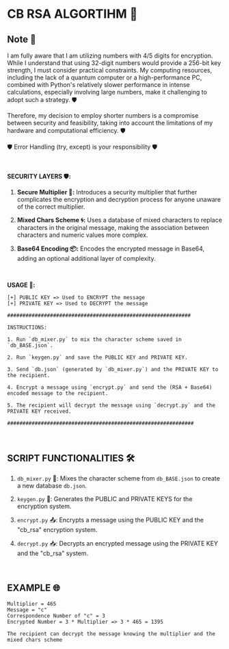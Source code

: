 # CB RSA ALGORTIHM 🔐

## Note 📌

I am fully aware that I am utilizing numbers with 4/5 digits for encryption. While I understand that using 32-digit numbers would provide a 256-bit key strength, I must consider practical constraints. My computing resources, including the lack of a quantum computer or a high-performance PC, combined with Python's relatively slower performance in intense calculations, especially involving large numbers, make it challenging to adopt such a strategy. 🛡️

Therefore, my decision to employ shorter numbers is a compromise between security and feasibility, taking into account the limitations of my hardware and computational efficiency. 🛡️

🛡️ Error Handling (try, except) is your responsibility 🛡️

<br/>

**SECURITY LAYERS 🛡️:**
1. **Secure Multiplier 🌟:** Introduces a security multiplier that further complicates the encryption and decryption process for anyone unaware of the correct multiplier.
   
2. **Mixed Chars Scheme 🌀:** Uses a database of mixed characters to replace characters in the original message, making the association between characters and numeric values more complex.
   
3. **Base64 Encoding 📦:** Encodes the encrypted message in Base64, adding an optional additional layer of complexity.

<br/>

**USAGE 📜:**
```plaintext
[+] PUBLIC KEY => Used to ENCRYPT the message
[+] PRIVATE KEY => Used to DECRYPT the message

############################################################

INSTRUCTIONS:

1. Run `db_mixer.py` to mix the character scheme saved in `db_BASE.json`.

2. Run `keygen.py` and save the PUBLIC KEY and PRIVATE KEY.

3. Send `db.json` (generated by `db_mixer.py`) and the PRIVATE KEY to the recipient.

4. Encrypt a message using `encrypt.py` and send the (RSA + Base64) encoded message to the recipient.

5. The recipient will decrypt the message using `decrypt.py` and the PRIVATE KEY received.

#############################################################
```

<br/>

## SCRIPT FUNCTIONALITIES 🛠️

1. `db_mixer.py` 🔄: Mixes the character scheme from `db_BASE.json` to create a new database `db.json`.

2. `keygen.py` 🔑: Generates the PUBLIC and PRIVATE KEYS for the encryption system.

3. `encrypt.py` 📤: Encrypts a message using the PUBLIC KEY and the "cb_rsa" encryption system.

4. `decrypt.py` 📥: Decrypts an encrypted message using the PRIVATE KEY and the "cb_rsa" system.

<br/>

## EXAMPLE 🌐

```plaintext
Multiplier = 465
Message = "c"
Correspondence Number of "c" = 3
Encrypted Number = 3 * Multiplier => 3 * 465 = 1395

The recipient can decrypt the message knowing the multiplier and the mixed chars scheme

